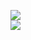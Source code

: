 [![](https://img.shields.io/badge/Made%20With-Github%20Spray-lightgrey.svg?style=for-the-badge&logo=github)](https://github.com/Annihil/github-spray#27759)  
[![](https://i.imgur.com/2DrTn0Z.gif)](https://github.com/Annihil/github-spray)